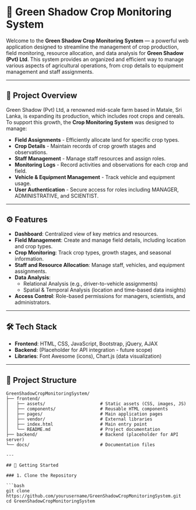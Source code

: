 # 🌾 Green Shadow Crop Monitoring System

Welcome to the **Green Shadow Crop Monitoring System** — a powerful web application designed to streamline the management of crop production, field monitoring, resource allocation, and data analysis for **Green Shadow (Pvt) Ltd**. This system provides an organized and efficient way to manage various aspects of agricultural operations, from crop details to equipment management and staff assignments.

---

## 📜 Project Overview

Green Shadow (Pvt) Ltd, a renowned mid-scale farm based in Matale, Sri Lanka, is expanding its production, which includes root crops and cereals. To support this growth, the **Crop Monitoring System** was designed to manage:

- **Field Assignments** - Efficiently allocate land for specific crop types.
- **Crop Details** - Maintain records of crop growth stages and observations.
- **Staff Management** - Manage staff resources and assign roles.
- **Monitoring Logs** - Record activities and observations for each crop and field.
- **Vehicle & Equipment Management** - Track vehicle and equipment usage.
- **User Authentication** - Secure access for roles including MANAGER, ADMINISTRATIVE, and SCIENTIST.

---

## ⚙️ Features

- **Dashboard**: Centralized view of key metrics and resources.
- **Field Management**: Create and manage field details, including location and crop types.
- **Crop Monitoring**: Track crop types, growth stages, and seasonal information.
- **Staff and Resource Allocation**: Manage staff, vehicles, and equipment assignments.
- **Data Analysis**:
  - Relational Analysis (e.g., driver-to-vehicle assignments)
  - Spatial & Temporal Analysis (location and time-based data insights)
- **Access Control**: Role-based permissions for managers, scientists, and administrators.

---

## 🛠️ Tech Stack

- **Frontend**: HTML, CSS, JavaScript, Bootstrap, jQuery, AJAX
- **Backend**: (Placeholder for API integration - future scope)
- **Libraries**: Font Awesome (icons), Chart.js (data visualization)

---

## 📂 Project Structure

```plaintext
GreenShadowCropMonitoringSystem/
├── frontend/
│   ├── assets/                     # Static assets (CSS, images, JS)
│   ├── components/                 # Reusable HTML components
│   ├── pages/                      # Main application pages
│   ├── vendor/                     # External libraries
│   ├── index.html                  # Main entry point
│   └── README.md                   # Project documentation
├── backend/                        # Backend (placeholder for API server)
└── docs/                           # Documentation files

---

## 🚀 Getting Started

### 1. Clone the Repository

```bash
git clone https://github.com/yourusername/GreenShadowCropMonitoringSystem.git
cd GreenShadowCropMonitoringSystem
